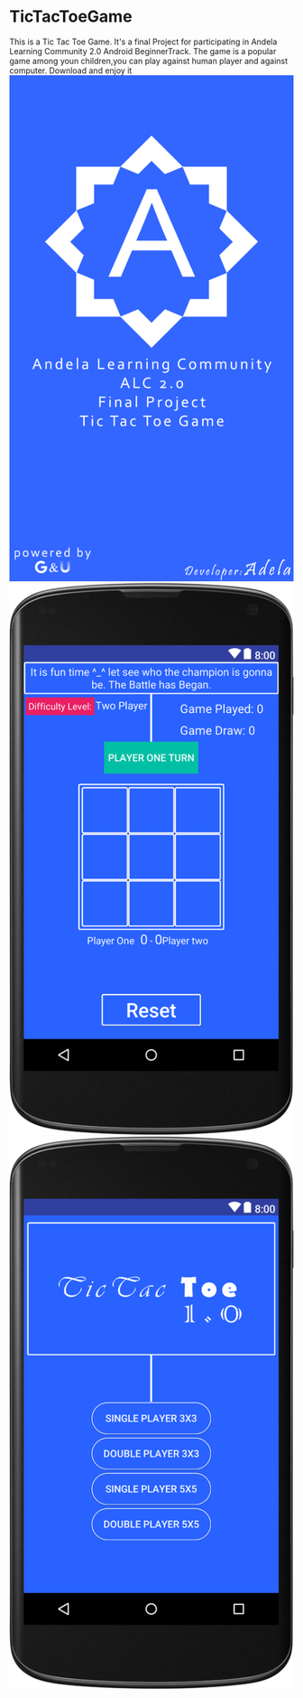# TicTacToeGame
This is a Tic Tac Toe Game. It's a final Project for participating in Andela Learning Community 2.0 Android BeginnerTrack. The game is a popular game among youn children,you can play against human player and against computer. Download and enjoy it
![Screen shot](https://github.com/adelaadeoye/TicTacToeGame/blob/master/screenShot/tictactoe.png)
![Screen Shot](https://github.com/adelaadeoye/TicTacToeGame/blob/master/screenShot/layout-2018-04-18-030001.png)
![Screen shot](https://github.com/adelaadeoye/TicTacToeGame/blob/master/screenShot/layout-2018-04-18-025617.png)
